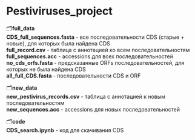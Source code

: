 # Pestiviruses_project
🗂<strong>full_data</strong>\
<strong>CDS_full_sequences.fasta</strong> - все последовательности CDS (старые + новые), для которых была найдена CDS\
<strong>full_record.csv</strong> - таблица с аннотацией ко всем последовательностям\
<strong>full_sequences.acc</strong> - accessions для всех последовательностей\
<strong>no_cds_orfs.fasta</strong> - предсказанные ORFs последовательностей, для которых не была найдена CDS\
<strong>all_full_CDS.fasta</strong> - последовательности CDS и ORF

🗂<strong>new_data</strong>\
<strong>new_pestivirus_records.csv</strong> - таблица с аннотацией к новым последовательностям\
<strong>new_sequences.acc</strong> - accessions для новых последовательностей

🗂<strong>code</strong>\
<strong>CDS_search.ipynb</strong> - код для скачивания CDS 
